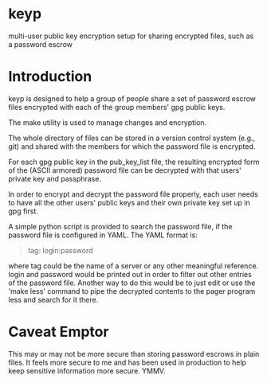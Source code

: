# keyp
multi-user public key encryption setup for sharing encrypted files, such as a password escrow

# Introduction
keyp is designed to help a group of people share a set of
password escrow files encrypted with each of the group members'
gpg public keys.

The make utility is used to manage changes and encryption.

The whole directory of files can be stored in a version control
system (e.g., git) and shared with the members for which the
password file is encrypted.  

For each gpg public key in the pub_key_list file, the resulting
encrypted form of the (ASCII armored) password file can be decrypted
with that users' private key and passphrase.

In order to encrypt and decrypt the password file properly, each
user needs to have all the other users' public keys and their
own private key set up in gpg first.

A simple python script is provided to search the password file, if
the password file is configured in YAML.  The YAML format is:

> tag:
  login:password

where tag could be the name of a server or any other meaningful
reference.  login and password would be printed out in order to
filter out other entries of the password file.  Another way to do
this would be to just edit or use the 'make less' command to
pipe the decrypted contents to the pager program less and search
for it there.

# Caveat Emptor
This may or may not be more secure than storing password escrows
in plain files.  It feels more secure to me and has been used
in production to help keep sensitive information more secure.
YMMV.
